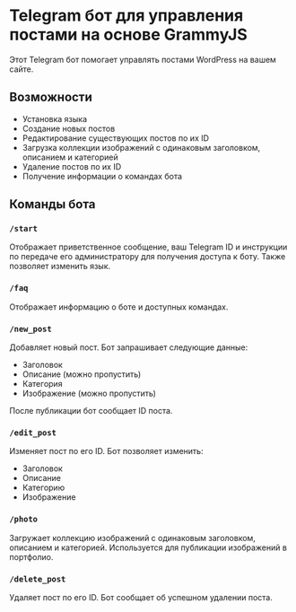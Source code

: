# Telegram бот для управления постами на основе GrammyJS

Этот Telegram бот помогает управлять постами WordPress на вашем сайте.

## Возможности

- Установка языка
- Создание новых постов
- Редактирование существующих постов по их ID
- Загрузка коллекции изображений с одинаковым заголовком, описанием и категорией
- Удаление постов по их ID
- Получение информации о командах бота

## Команды бота

### `/start`

Отображает приветственное сообщение, ваш Telegram ID и инструкции по передаче его администратору для получения доступа к боту. Также позволяет изменить язык.


### `/faq`

Отображает информацию о боте и доступных командах.


### `/new_post`

Добавляет новый пост. Бот запрашивает следующие данные:
- Заголовок
- Описание (можно пропустить)
- Категория
- Изображение (можно пропустить)

После публикации бот сообщает ID поста.

### `/edit_post`

Изменяет пост по его ID. Бот позволяет изменить:
- Заголовок
- Описание
- Категорию
- Изображение

### `/photo`

Загружает коллекцию изображений с одинаковым заголовком, описанием и категорией. Используется для публикации изображений в портфолио.

### `/delete_post`

Удаляет пост по его ID. Бот сообщает об успешном удалении поста.
